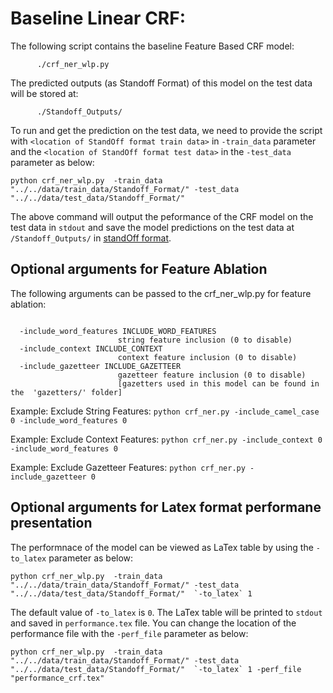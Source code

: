 # Baseline Linear CRF:


The following script contains the baseline Feature Based CRF model:
```
      ./crf_ner_wlp.py

```

The predicted outputs (as Standoff Format) of this model on the test data will be stored at:
```
      ./Standoff_Outputs/
```
To run and get the prediction on the test data, we need to provide the script with `<location of StandOff format train data>` in `-train_data` parameter and the `<location of StandOff format test data>` in the `-test_data` parameter as below:

```
python crf_ner_wlp.py  -train_data "../../data/train_data/Standoff_Format/" -test_data "../../data/test_data/Standoff_Format/"
```



The above command will output the peformance of the CRF model on the test data in `stdout` and save the model predictions on the test data at `/Standoff_Outputs/` in [standOff format](../../data/Readme.md##-The-standoff-format:).



## Optional arguments for Feature Ablation


The following arguments can be passed to the crf_ner_wlp.py for feature ablation:

```

  -include_word_features INCLUDE_WORD_FEATURES
                        string feature inclusion (0 to disable)
  -include_context INCLUDE_CONTEXT
                        context feature inclusion (0 to disable)
  -include_gazetteer INCLUDE_GAZETTEER
                        gazetteer feature inclusion (0 to disable) 
                        [gazetters used in this model can be found in the  'gazetters/' folder]
```

Example: Exclude String Features:  `python crf_ner.py -include_camel_case 0 -include_word_features 0`

Example: Exclude Context Features:  `python crf_ner.py -include_context 0 -include_word_features 0`


Example: Exclude Gazetteer Features:  `python crf_ner.py -include_gazetteer 0`



## Optional arguments for Latex format performane presentation

The performnace of the model can be viewed as LaTex table by using the  `-to_latex` parameter as below:

```
python crf_ner_wlp.py  -train_data "../../data/train_data/Standoff_Format/" -test_data "../../data/test_data/Standoff_Format/"  `-to_latex` 1
```

The default value of `-to_latex` is `0`. The LaTex table will be printed to `stdout` and saved in `performance.tex` file. You can change the location of the performance file with the `-perf_file` parameter as below:

```
python crf_ner_wlp.py  -train_data "../../data/train_data/Standoff_Format/" -test_data "../../data/test_data/Standoff_Format/"  `-to_latex` 1 -perf_file "performance_crf.tex"
```



